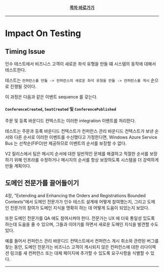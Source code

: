 <div align="center">

#### [목차 바로가기](https://github.com/dhslrl321/cqrs-journey-guide-korean/blob/master/Table%20of%20Contents.md)

</div>

---

# Impact On Testing

## Timing Issue

인수 테스트에서 비즈니스 고객이 새로운 좌석 유형을 만들 떄 시스템의 동작에 대해서 테스트한다.

테스트는 `컨퍼런스를 만듦 -> 컨퍼런스의 새로운 좌석 유형을 만듦 -> 컨퍼런스를 게시` 순으로 진행될 것이다.

이 과정은 다음과 같은 이벤트 sequence 를 갖는다.

#### `ConferenceCreated`, `SeatCreated` 및 `ConferencePublished`

주문 및 등록 바운디드 컨텍스트는 이러한 integration 이벤트를 처리한다.

테스트는 주문과 등록 바운디드 컨텍스트가 컨퍼런스 관리 바운디드 컨텍스트가 보낸 순서와 다른 순서로 이러한 이벤트를 수신했다고 가정한다면, Windows Azure Service Bus 는 선착순(FIFO)만 제공하므로 이벤트의 순서를 보장할 수 없다.

V2 릴리스에서 팀은 메시지 순서에 대한 일반적인 문제를 해결하고 적절한 순서를 보장하기 위해 인프라를 수정하거나 메시지의 순서를 항상 보장하도록 시스템을 더 강력하게 만들 계획이다.

## 도메인 전문가를 끌어들이기

4장, "Extending and Enhancing the Orders and Registrations Bounded Contexts"에서 도메인 전문가가 인수 테스트 설계에 어떻게 참여했는지, 그리고 도메인 전문가의 참여가 도메인 지식을 명확히 하는 데 어떻게 도움이 되었는지 보았다.

또한 도메인 전문가를 QA 에도 참여시켜야 한다. 전문가는 UX 에 더욱 통일성 있도록 하는데 도움을 줄 수 있으며, 그들과 이야기를 하면서 새로운 도메인 지식을 발견할 수도 있다.

예를 들어서 컨퍼런스 관리 바운디드 컨텍스트에서 컨퍼런스 게시 취소와 관련된 버그를 찾는 동안, 도메인 전문가는 비즈니스 고객이 게시되지 않은 컨퍼런스에 대한 리다이렉션 링크를 새 컨퍼런스 또는 대체 페이지에 추가할 수 있도록 요구사항을 식별할 수 있다.

---

